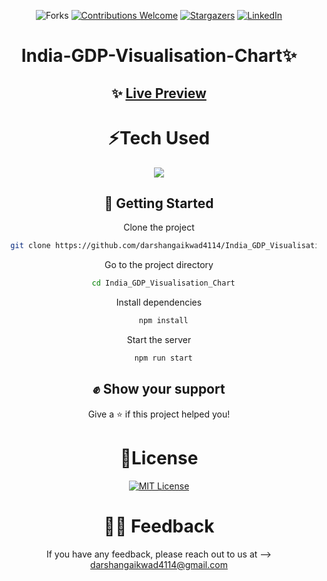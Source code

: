 <div align="center">

![Forks](https://img.shields.io/github/forks/darshangaikwad4114/India_GDP_Visualisation_Chart?logo=GITHUB&style=for-the-badge)
[![Contributions Welcome](https://img.shields.io/badge/contributions-welcome-blue.svg?style=for-the-badge)](https://github.com/darshangaikwad4114/India_GDP_Visualisation_Chart)
[![Stargazers](https://img.shields.io/github/stars/darshangaikwad4114/India_GDP_Visualisation_Chart?logo=github&style=for-the-badge)](https://github.com/darshangaikwad4114/India_GDP_Visualisation_Chart/stargazers)
[![LinkedIn](https://img.shields.io/badge/LinkedIn-0077B5?style=for-the-badge&logo=linkedin&logoColor=white)](https://www.linkedin.com/in/darshan-gaikwad/)

# India-GDP-Visualisation-Chart✨

## ✨ [Live Preview](https://darshan-India-GDP-Visualisation-Chart.netlify.app/)

# ⚡Tech Used

<div align="center">
    <img src="https://skillicons.dev/icons?i=html,css,javascript,react,bootstrap,&perline=5" />
</div>

## 🚀 Getting Started

Clone the project

```bash
  git clone https://github.com/darshangaikwad4114/India_GDP_Visualisation_Chart.git
```

Go to the project directory

```bash
  cd India_GDP_Visualisation_Chart
```

Install dependencies

```bash
  npm install
```

Start the server

```bash
  npm run start
```

## ✊ Show your support

Give a ⭐️ if this project helped you!

# 📝License

[![MIT License](https://img.shields.io/badge/License-MIT-green.svg)](https://github.com/darshangaikwad4114/India_GDP_Visualisation_Chart/blob/main/LICENCE)

# 🙌🏻 Feedback

If you have any feedback, please reach out to us at --> darshangaikwad4114@gmail.com

</div>
